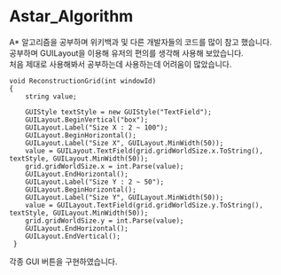 # Astar_Algorithm

A* 알고리즘을 공부하며 위키백과 및 다른 개발자들의 코드를 많이 참고 했습니다.  
공부하며 GUILayout을 이용해 유저의 편의를 생각해 사용해 보았습니다.  
처음 제대로 사용해봐서 공부하는데 사용하는데 어려움이 많았습니다.  


    void ReconstructionGrid(int windowId)
    {
        string value;

        GUIStyle textStyle = new GUIStyle("TextField");
        GUILayout.BeginVertical("box");
        GUILayout.Label("Size X : 2 ~ 100");
        GUILayout.BeginHorizontal();
        GUILayout.Label("Size X", GUILayout.MinWidth(50));
        value = GUILayout.TextField(grid.gridWorldSize.x.ToString(), textStyle, GUILayout.MinWidth(50));
        grid.gridWorldSize.x = int.Parse(value);
        GUILayout.EndHorizontal();
        GUILayout.Label("Size Y : 2 ~ 50");
        GUILayout.BeginHorizontal();
        GUILayout.Label("Size Y", GUILayout.MinWidth(50));
        value = GUILayout.TextField(grid.gridWorldSize.y.ToString(), textStyle, GUILayout.MinWidth(50));
        grid.gridWorldSize.y = int.Parse(value);
        GUILayout.EndHorizontal();
        GUILayout.EndVertical();
     }   
 각종 GUI 버튼을 구현하였습니다.
